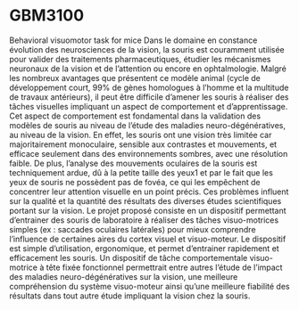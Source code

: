 # GBM3100
Behavioral visuomotor task for mice
Dans le domaine en constance évolution des neurosciences de la vision, la souris est couramment utilisée pour valider des traitements pharmaceutiques, étudier les mécanismes neuronaux de la vision et de l’attention ou encore en ophtalmologie. Malgré les nombreux avantages que présentent ce modèle animal (cycle de développement court, 99% de gènes homologues à l’homme et la multitude de travaux antérieurs), il peut être difficile d’amener les souris à réaliser des tâches visuelles impliquant un aspect de comportement et d’apprentissage. Cet aspect de comportement est fondamental dans la validation des modèles de souris au niveau de l’étude des maladies neuro-dégénératives, au niveau de la vision. En effet, les souris ont une vision très limitée car majoritairement monoculaire, sensible aux contrastes et mouvements, et efficace seulement dans des environnements sombres, avec une résolution faible. De plus, l’analyse des mouvements oculaires de la souris est techniquement ardue, dû à la petite taille des yeux1 et par le fait que les yeux de souris ne possèdent pas de fovéa, ce qui les empêchent de concentrer leur attention visuelle en un point précis. Ces problèmes influent sur la qualité et la quantité des résultats des diverses études scientifiques portant sur la vision. Le projet proposé consiste en un dispositif permettant d’entrainer des souris de laboratoire à réaliser des tâches visuo-motrices simples (ex : saccades oculaires latérales) pour mieux comprendre l’influence de certaines aires du cortex visuel et visuo-moteur. Le dispositif est simple d’utilisation, ergonomique, et permet d’entrainer rapidement et efficacement les souris. 
Un dispositif de tâche comportementale visuo-motrice à tête fixée fonctionnel permettrait entre autres l’étude de l’impact des maladies neuro-dégénératives sur la vision, une meilleure compréhension du système visuo-moteur ainsi qu’une meilleure fiabilité des résultats dans tout autre étude impliquant la vision chez la souris. 
